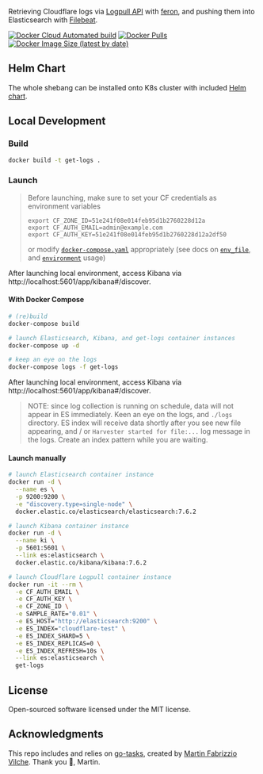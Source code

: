 Retrieving Cloudflare logs via [Logpull API][logpull] with [feron][feron], and pushing them
into Elasticsearch with [Filebeat][filebeat].

[![Docker Cloud Automated build](https://img.shields.io/docker/cloud/automated/anapsix/get-cloudflare-logs?style=flat-square)][docker-hub-image]
[![Docker Pulls](https://img.shields.io/docker/pulls/anapsix/get-cloudflare-logs?style=flat-square)][docker-hub-image]
[![Docker Image Size (latest by date)](https://img.shields.io/docker/image-size/anapsix/get-cloudflare-logs?style=flat-square)][docker-hub-image]


## Helm Chart

The whole shebang can be installed onto K8s cluster with included [Helm chart][helm-chart].


## Local Development

### Build

```sh
docker build -t get-logs .
```

### Launch

> Before launching, make sure to set your CF credentials as environment variables
> ```
> export CF_ZONE_ID=51e241f08e014feb95d1b2760228d12a
> export CF_AUTH_EMAIL=admin@example.com
> export CF_AUTH_KEY=51e241f08e014feb95d1b2760228d12a2df50
> ```
> or modify [`docker-compose.yaml`][docker-compose.yaml] appropriately (see docs on [`env_file`][compose-env-file], and [`environment`][compose-environment] usage)

After launching local environment, access Kibana via http://localhost:5601/app/kibana#/discover.


#### With Docker Compose

```sh
# (re)build
docker-compose build

# launch Elasticsearch, Kibana, and get-logs container instances
docker-compose up -d

# keep an eye on the logs
docker-compose logs -f get-logs
```

After launching local environment, access Kibana via http://localhost:5601/app/kibana#/discover.

> NOTE: since log collection is running on schedule, data will not appear in ES
> immediately. Keen an eye on the logs, and `./logs` directory. ES index will
> receive data shortly after you see new file appearing, and / or
> `Harvester started for file:...` log message in the logs. Create an index
> pattern while you are waiting.

#### Launch manually

```sh
# launch Elasticsearch container instance
docker run -d \
  --name es \
  -p 9200:9200 \
  -e "discovery.type=single-node" \
  docker.elastic.co/elasticsearch/elasticsearch:7.6.2

# launch Kibana container instance
docker run -d \
  --name ki \
  -p 5601:5601 \
  --link es:elasticsearch \
  docker.elastic.co/kibana/kibana:7.6.2

# launch Cloudflare Logpull container instance
docker run -it --rm \
  -e CF_AUTH_EMAIL \
  -e CF_AUTH_KEY \
  -e CF_ZONE_ID \
  -e SAMPLE_RATE="0.01" \
  -e ES_HOST="http://elasticsearch:9200" \
  -e ES_INDEX="cloudflare-test" \
  -e ES_INDEX_SHARD=5 \
  -e ES_INDEX_REPLICAS=0 \
  -e ES_INDEX_REFRESH=10s \
  --link es:elasticsearch \
  get-logs
```


## License

Open-sourced software licensed under the MIT license.


## Acknowledgments

This repo includes and relies on [go-tasks][go-tasks], created by
[Martin Fabrizzio Vilche][mvilche]. Thank you 🙏, Martin.

[link reference]::
[logpull]: https://developers.cloudflare.com/logs/logpull-api/
[filebeat]: https://www.elastic.co/guide/en/beats/filebeat/master/filebeat-overview.html
[compose-env-file]: https://docs.docker.com/compose/compose-file/#env_file
[compose-environment]: https://docs.docker.com/compose/compose-file/#environment
[docker-compose.yaml]: ./docker-compose.yaml
[helm-chart]: ./helm
[feron]: https://github.com/anapsix/feron/
[go-tasks]: https://github.com/mvilche/go-tasks
[mvilche]: https://github.com/mvilche
[docker-hub-image]: https://hub.docker.com/repository/docker/anapsix/get-cloudflare-logs
